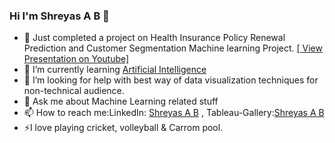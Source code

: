 ### Hi I'm Shreyas A B 👋


- 🔭 Just completed a project on Health Insurance Policy Renewal Prediction and Customer Segmentation Machine learning Project.
       [[ View Presentation on Youtube]](https://www.youtube.com/watch?v=9Ymq7WSuXDE)
- 🌱 I’m currently learning [Artificial Intelligence](https://en.wikipedia.org/wiki/Artificial_intelligence)
- 🤔 I’m looking for help with best way of data visualization techniques for non-technical audience.
- 💬 Ask me about Machine Learning related stuff
- 📫 How to reach me:LinkedIn: [Shreyas A B](https://www.linkedin.com/in/shreyas-a-b-632078203/) , Tableau-Gallery:[Shreyas A B](https://public.tableau.com/app/profile/shreyas.a.b)
- ⚡I love playing cricket, volleyball & Carrom pool.

